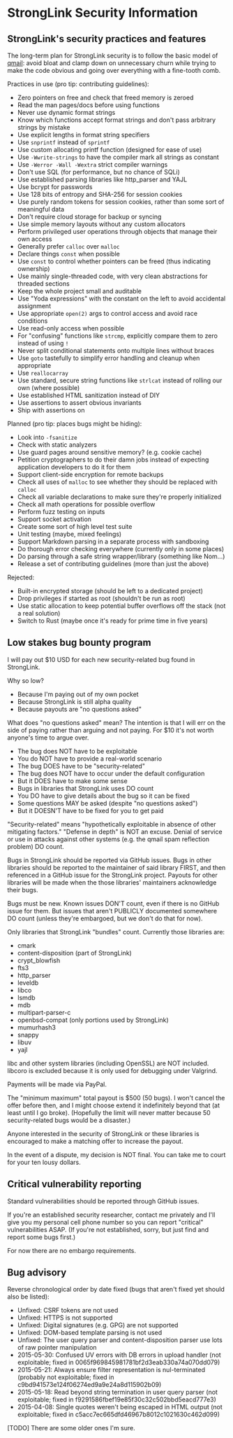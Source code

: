 StrongLink Security Information
===============================

StrongLink's security practices and features
--------------------------------------------

The long-term plan for StrongLink security is to follow the basic model of [qmail](http://cr.yp.to/qmail/qmailsec-20071101.pdf): avoid bloat and clamp down on unnecessary churn while trying to make the code obvious and going over everything with a fine-tooth comb.

Practices in use (pro tip: contributing guidelines):

- Zero pointers on free and check that freed memory is zeroed
- Read the man pages/docs before using functions
- Never use dynamic format strings
- Know which functions accept format strings and don't pass arbitrary strings by mistake
- Use explicit lengths in format string specifiers
- Use `snprintf` instead of `sprintf`
- Use custom allocating printf function (designed for ease of use)
- Use `-Wwrite-strings` to have the compiler mark all strings as constant
- Use `-Werror -Wall -Wextra` strict compiler warnings
- Don't use SQL (for performance, but no chance of SQLi)
- Use established parsing libraries like http\_parser and YAJL
- Use bcrypt for passwords
- Use 128 bits of entropy and SHA-256 for session cookies
- Use purely random tokens for session cookies, rather than some sort of meaningful data
- Don't require cloud storage for backup or syncing
- Use simple memory layouts without any custom allocators
- Perform privileged user operations through objects that manage their own access
- Generally prefer `calloc` over `malloc`
- Declare things `const` when possible
- Use `const` to control whether pointers can be freed (thus indicating ownership)
- Use mainly single-threaded code, with very clean abstractions for threaded sections
- Keep the whole project small and auditable
- Use "Yoda expressions" with the constant on the left to avoid accidental assignment
- Use appropriate `open(2)` args to control access and avoid race conditions
- Use read-only access when possible
- For "confusing" functions like `strcmp`, explicitly compare them to zero instead of using `!`
- Never split conditional statements onto multiple lines without braces
- Use `goto` tastefully to simplify error handling and cleanup when appropriate
- Use `reallocarray`
- Use standard, secure string functions like `strlcat` instead of rolling our own (where possible)
- Use established HTML sanitization instead of DIY
- Use assertions to assert obvious invariants
- Ship with assertions on

Planned (pro tip: places bugs might be hiding):

- Look into `-fsanitize`
- Check with static analyzers
- Use guard pages around sensitive memory? (e.g. cookie cache)
- Petition cryptographers to do their damn jobs instead of expecting application developers to do it for them
- Support client-side encryption for remote backups
- Check all uses of `malloc` to see whether they should be replaced with `calloc`
- Check all variable declarations to make sure they're properly initialized
- Check all math operations for possible overflow
- Perform fuzz testing on inputs
- Support socket activation
- Create some sort of high level test suite
- Unit testing (maybe, mixed feelings)
- Support Markdown parsing in a separate process with sandboxing
- Do thorough error checking everywhere (currently only in some places)
- Do parsing through a safe string wrapper/library (something like Nom...)
- Release a set of contributing guidelines (more than just the above)

Rejected:

- Built-in encrypted storage (should be left to a dedicated project)
- Drop privileges if started as root (shouldn't be run as root)
- Use static allocation to keep potential buffer overflows off the stack (not a real solution)
- Switch to Rust (maybe once it's ready for prime time in five years)

Low stakes bug bounty program
-----------------------------

I will pay out $10 USD for each new security-related bug found in StrongLink.

Why so low?

- Because I'm paying out of my own pocket
- Because StrongLink is still alpha quality
- Because payouts are "no questions asked"

What does "no questions asked" mean? The intention is that I will err on the side of paying rather than arguing and not paying. For $10 it's not worth anyone's time to argue over.

- The bug does NOT have to be exploitable
- You do NOT have to provide a real-world scenario
- The bug DOES have to be "security-related"
- The bug does NOT have to occur under the default configuration
- But it DOES have to make some sense
- Bugs in libraries that StrongLink uses DO count
- You DO have to give details about the bug so it can be fixed
- Some questions MAY be asked (despite "no questions asked")
- But it DOESN'T have to be fixed for you to get paid

"Security-related" means "hypothetically exploitable in absence of other mitigating factors." "Defense in depth" is NOT an excuse. Denial of service or use in attacks against other systems (e.g. the qmail spam reflection problem) DO count.

Bugs in StrongLink should be reported via GitHub issues. Bugs in other libraries should be reported to the maintainer of said library FIRST, and then referenced in a GitHub issue for the StrongLink project. Payouts for other libraries will be made when the those libraries' maintainers acknowledge their bugs.

Bugs must be new. Known issues DON'T count, even if there is no GitHub issue for them. But issues that aren't PUBLICLY documented somewhere DO count (unless they're embargoed, but we don't do that for now).

Only libraries that StrongLink "bundles" count. Currently those libraries are:

- cmark
- content-disposition (part of StrongLink)
- crypt_blowfish
- fts3
- http_parser
- leveldb
- libco
- lsmdb
- mdb
- multipart-parser-c
- openbsd-compat (only portions used by StrongLink)
- mumurhash3
- snappy
- libuv
- yajl

libc and other system libraries (including OpenSSL) are NOT included. libcoro is excluded because it is only used for debugging under Valgrind.

Payments will be made via PayPal.

The "minimum maximum" total payout is $500 (50 bugs). I won't cancel the offer before then, and I might choose extend it indefinitely beyond that (at least until I go broke). (Hopefully the limit will never matter because 50 security-related bugs would be a disaster.)

Anyone interested in the security of StrongLink or these libraries is encouraged to make a matching offer to increase the payout.

In the event of a dispute, my decision is NOT final. You can take me to court for your ten lousy dollars.

Critical vulnerability reporting
--------------------------------

Standard vulnerabilities should be reported through GitHub issues.

If you're an established security researcher, contact me privately and I'll give you my personal cell phone number so you can report "critical" vulnerabilities ASAP. (If you're not established, sorry, but just find and report some bugs first.)

For now there are no embargo requirements.

Bug advisory
--------------------------

Reverse chronological order by date fixed (bugs that aren't fixed yet should also be listed):

- Unfixed: CSRF tokens are not used
- Unfixed: HTTPS is not supported
- Unfixed: Digital signatures (e.g. GPG) are not supported
- Unfixed: DOM-based template parsing is not used
- Unfixed: The user query parser and content-disposition parser use lots of raw pointer manipulation
- 2015-05-30: Confused UV errors with DB errors in upload handler (not exploitable; fixed in 0065f969845981781bf2d3eab330a74a070dd079)
- 2015-05-21: Always ensure filter representation is nul-terminated (probably not exploitable; fixed in c9bd941573e124f06274ed9a9e24a8d115902b09)
- 2015-05-18: Read beyond string termination in user query parser (not exploitable; fixed in f9291586fbef19e85f30c32c502bbd5eacd777e3)
- 2015-04-08: Single quotes weren't being escaped in HTML output (not exploitable; fixed in c5acc7ec665dfd46967b8012c1021630c462d099)

[TODO] There are some older ones I'm sure.

